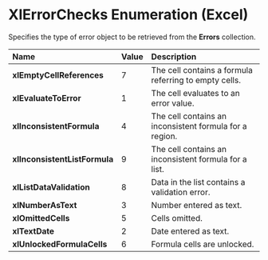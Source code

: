
# XlErrorChecks Enumeration (Excel)

Specifies the type of error object to be retrieved from the  **Errors** collection.



|**Name**|**Value**|**Description**|
|:-----|:-----|:-----|
|**xlEmptyCellReferences**|7|The cell contains a formula referring to empty cells.|
|**xlEvaluateToError**|1|The cell evaluates to an error value.|
|**xlInconsistentFormula**|4|The cell contains an inconsistent formula for a region.|
|**xlInconsistentListFormula**|9|The cell contains an inconsistent formula for a list.|
|**xlListDataValidation**|8|Data in the list contains a validation error.|
|**xlNumberAsText**|3|Number entered as text.|
|**xlOmittedCells**|5|Cells omitted.|
|**xlTextDate**|2|Date entered as text.|
|**xlUnlockedFormulaCells**|6|Formula cells are unlocked.|
